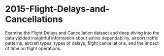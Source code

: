 # 2015-Flight-Delays-and-Cancellations
Examine the Flight Delays and Cancellation dataset and deep diving into the data yielded insightful information about airline dependability, airport traffic patterns, aircraft types, types of delays, flight cancellations, and the impact of time on flight operations.

